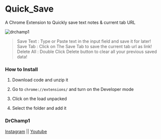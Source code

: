 # Quick_Save
A Chrome Extension to Quickly save text notes &amp; current tab URL

<img src="https://i.ibb.co/WWL93dL/Screenshot-21.png" alt="drchamp1" border="0"></a>


> Save Text : Type or Paste text in the input field and save it for later!
> Save Tab  : Click on The Save Tab to save the current tab url as link!
> Delete All : Double Click Delete button to clear all your previous saved data!


### How to Install

1. Download code and unzip it

2. Go to `chrome://extensions/` and turn on the Developer mode

3. Click on the load unpacked

4. Select the folder and add it



### DrChamp1 

[Instagram](https://www.instagram.com/a_mythical_kid) || [Youtube](https://www.youtube.com/technicalnisarg)
